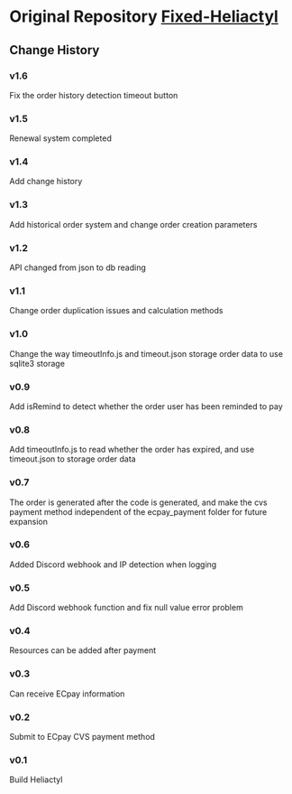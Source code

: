# Original Repository [Fixed-Heliactyl](https://github.com/OvernodeProjets/Fixed-Heliactyl)

## Change History

### v1.6
Fix the order history detection timeout button

### v1.5
Renewal system completed

### v1.4
Add change history

### v1.3
Add historical order system and change order creation parameters

### v1.2
API changed from json to db reading

### v1.1
Change order duplication issues and calculation methods

### v1.0
Change the way timeoutInfo.js and timeout.json storage order data to use sqlite3 storage

### v0.9
Add isRemind to detect whether the order user has been reminded to pay

### v0.8
Add timeoutInfo.js to read whether the order has expired, and use timeout.json to storage order data

### v0.7
The order is generated after the code is generated,
and make the cvs payment method independent of the ecpay_payment folder for future expansion

### v0.6
Added Discord webhook and IP detection when logging

### v0.5
Add Discord webhook function and fix null value error problem

### v0.4
Resources can be added after payment

### v0.3
Can receive ECpay information

### v0.2
Submit to ECpay CVS payment method

### v0.1
Build Heliactyl